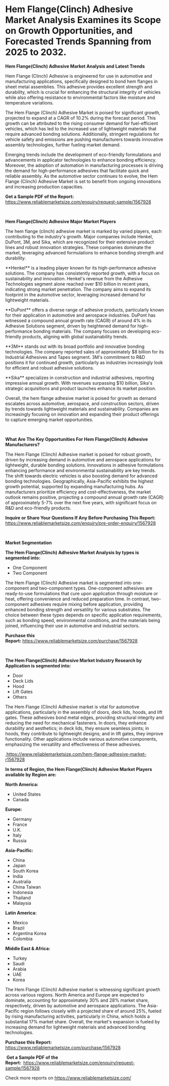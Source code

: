 <p><h1>Hem Flange(Clinch) Adhesive Market Analysis Examines its Scope on Growth Opportunities, and Forecasted Trends Spanning from 2025 to 2032.</h1></p><p><strong>Hem Flange(Clinch) Adhesive Market Analysis and Latest Trends</strong></p>
<p><p>Hem Flange (Clinch) Adhesive is engineered for use in automotive and manufacturing applications, specifically designed to bond hem flanges in sheet metal assemblies. This adhesive provides excellent strength and durability, which is crucial for enhancing the structural integrity of vehicles while also offering resistance to environmental factors like moisture and temperature variations. </p><p>The Hem Flange (Clinch) Adhesive Market is poised for significant growth, projected to expand at a CAGR of 10.2% during the forecast period. This growth can be attributed to the rising consumer demand for fuel-efficient vehicles, which has led to the increased use of lightweight materials that require advanced bonding solutions. Additionally, stringent regulations for vehicle safety and emissions are pushing manufacturers towards innovative assembly technologies, further fueling market demand.</p><p>Emerging trends include the development of eco-friendly formulations and advancements in applicator technologies to enhance bonding efficiency. Moreover, the adoption of automation in manufacturing processes is driving the demand for high-performance adhesives that facilitate quick and reliable assembly. As the automotive sector continues to evolve, the Hem Flange (Clinch) Adhesive Market is set to benefit from ongoing innovations and increasing production capacities.</p></p>
<p><strong>Get a Sample PDF of the Report:&nbsp;</strong> <a href="https://www.reliablemarketsize.com/enquiry/request-sample/1567928?utm_campaign=3192&utm_medium=2&utm_source=Github&utm_content=ia&utm_term=02042025&utm_id=hem-flangeclinch-adhesive">https://www.reliablemarketsize.com/enquiry/request-sample/1567928</a></p>
<p>&nbsp;</p>
<p><strong>Hem Flange(Clinch) Adhesive Major Market Players</strong></p>
<p><p>The hem flange (clinch) adhesive market is marked by varied players, each contributing to the industry's growth. Major companies include Henkel, DuPont, 3M, and Sika, which are recognized for their extensive product lines and robust innovation strategies. These companies dominate the market, leveraging advanced formulations to enhance bonding strength and durability.</p><p>**Henkel** is a leading player known for its high-performance adhesive solutions. The company has consistently reported growth, with a focus on sustainability and innovation. Henkel's revenue from the Adhesive Technologies segment alone reached over $10 billion in recent years, indicating strong market penetration. The company aims to expand its footprint in the automotive sector, leveraging increased demand for lightweight materials.</p><p>**DuPont** offers a diverse range of adhesive products, particularly known for their application in automotive and aerospace industries. DuPont has witnessed a compound annual growth rate (CAGR) of around 4% in its Adhesive Solutions segment, driven by heightened demand for high-performance bonding materials. The company focuses on developing eco-friendly products, aligning with global sustainability trends.</p><p>**3M** stands out with its broad portfolio and innovative bonding technologies. The company reported sales of approximately $8 billion for its Industrial Adhesives and Tapes segment. 3M's commitment to R&D positions it for continued growth, particularly as industries increasingly look for efficient and robust adhesive solutions.</p><p>**Sika** specializes in construction and industrial adhesives, reporting impressive annual growth. With revenues surpassing $10 billion, Sika's strategic acquisitions and product launches enhance its market position.</p><p>Overall, the hem flange adhesive market is poised for growth as demand escalates across automotive, aerospace, and construction sectors, driven by trends towards lightweight materials and sustainability. Companies are increasingly focusing on innovation and expanding their product offerings to capture emerging market opportunities.</p></p>
<p>&nbsp;</p>
<p><strong>What Are The Key Opportunities For Hem Flange(Clinch) Adhesive Manufacturers?</strong></p>
<p><p>The Hem Flange (Clinch) Adhesive market is poised for robust growth, driven by increasing demand in automotive and aerospace applications for lightweight, durable bonding solutions. Innovations in adhesive formulations enhancing performance and environmental sustainability are key trends. The shift towards electric vehicles is also boosting demand for advanced bonding technologies. Geographically, Asia-Pacific exhibits the highest growth potential, supported by expanding manufacturing hubs. As manufacturers prioritize efficiency and cost-effectiveness, the market outlook remains positive, projecting a compound annual growth rate (CAGR) of approximately 5-7% over the next five years, with significant focus on R&D and eco-friendly products.</p></p>
<p><strong>Inquire or Share Your Questions If Any Before Purchasing This Report:</strong> <a href="https://www.reliablemarketsize.com/enquiry/pre-order-enquiry/1567928?utm_campaign=3192&utm_medium=2&utm_source=Github&utm_content=ia&utm_term=02042025&utm_id=hem-flangeclinch-adhesive">https://www.reliablemarketsize.com/enquiry/pre-order-enquiry/1567928</a></p>
<p>&nbsp;</p>
<p><strong>Market Segmentation</strong></p>
<p><strong>The Hem Flange(Clinch) Adhesive Market Analysis by types is segmented into:</strong></p>
<p><ul><li>One Component</li><li>Two Component</li></ul></p>
<p><p>The Hem Flange (Clinch) Adhesive market is segmented into one-component and two-component types. One-component adhesives are ready-to-use formulations that cure upon application through moisture or heat, offering convenience and reduced preparation time. In contrast, two-component adhesives require mixing before application, providing enhanced bonding strength and versatility for various substrates. The choice between these types depends on specific application requirements, such as bonding speed, environmental conditions, and the materials being joined, influencing their use in automotive and industrial sectors.</p></p>
<p><strong>Purchase this Report:&nbsp;</strong><a href="https://www.reliablemarketsize.com/purchase/1567928?utm_campaign=3192&utm_medium=2&utm_source=Github&utm_content=ia&utm_term=02042025&utm_id=hem-flangeclinch-adhesive">https://www.reliablemarketsize.com/purchase/1567928</a></p>
<p>&nbsp;</p>
<p><strong>The Hem Flange(Clinch) Adhesive Market Industry Research by Application is segmented into:</strong></p>
<p><ul><li>Door</li><li>Deck Lids</li><li>Hood</li><li>Lift Gates</li><li>Others</li></ul></p>
<p><p>The Hem Flange (Clinch) Adhesive market is vital for automotive applications, particularly in the assembly of doors, deck lids, hoods, and lift gates. These adhesives bond metal edges, providing structural integrity and reducing the need for mechanical fasteners. In doors, they enhance durability and aesthetics; in deck lids, they ensure seamless joints; in hoods, they contribute to lightweight designs; and in lift gates, they improve functionality. Other applications include various automotive components, emphasizing the versatility and effectiveness of these adhesives.</p></p>
<p><a href="https://www.reliablemarketsize.com/hem-flange-adhesive-market-r1567928?utm_campaign=3192&utm_medium=2&utm_source=Github&utm_content=ia&utm_term=02042025&utm_id=hem-flangeclinch-adhesive">&nbsp;https://www.reliablemarketsize.com/hem-flange-adhesive-market-r1567928</a></p>
<p><strong>In terms of Region, the Hem Flange(Clinch) Adhesive Market Players available by Region are:</strong></p>
<p>
    <p> <strong> North America: </strong>
        <ul>
            <li>United States</li>
            <li>Canada</li>
        </ul>
        </p> 
    <p> <strong> Europe: </strong>
        <ul>
            <li>Germany</li>
            <li>France</li>
            <li>U.K.</li>
            <li>Italy</li>
            <li>Russia</li>
        </ul>
        </p> 
    <p> <strong> Asia-Pacific: </strong>
        <ul>
            <li>China</li>
            <li>Japan</li>
            <li>South Korea</li>
            <li>India</li>
            <li>Australia</li>
            <li>China Taiwan</li>
            <li>Indonesia</li>
            <li>Thailand</li>
            <li>Malaysia</li>
        </ul>
        </p> 
    <p> <strong> Latin America: </strong>
        <ul>
            <li>Mexico</li>
            <li>Brazil</li>
            <li>Argentina Korea</li>
            <li>Colombia</li>
        </ul>
        </p> 
    <p> <strong> Middle East & Africa: </strong>
        <ul>
            <li>Turkey</li>
            <li>Saudi</li>
            <li>Arabia</li>
            <li>UAE</li>
            <li>Korea</li>
        </ul>
    </p>
    </p>
<p><p>The Hem Flange (Clinch) Adhesive market is witnessing significant growth across various regions. North America and Europe are expected to dominate, accounting for approximately 30% and 28% market share, respectively, driven by automotive and aerospace applications. The Asia-Pacific region follows closely with a projected share of around 25%, fueled by rising manufacturing activities, particularly in China, which holds a substantial 17% market share. Overall, the market's expansion is fueled by increasing demand for lightweight materials and advanced bonding technologies.</p></p>
<p><strong>Purchase this Report: </strong><a href="https://www.reliablemarketsize.com/purchase/1567928?utm_campaign=3192&utm_medium=2&utm_source=Github&utm_content=ia&utm_term=02042025&utm_id=hem-flangeclinch-adhesive">https://www.reliablemarketsize.com/purchase/1567928</a></p>
<p>&nbsp;<strong>Get a Sample PDF of the Report:&nbsp;&nbsp;</strong><a href="https://www.reliablemarketsize.com/enquiry/request-sample/1567928?utm_campaign=3192&utm_medium=2&utm_source=Github&utm_content=ia&utm_term=02042025&utm_id=hem-flangeclinch-adhesive">https://www.reliablemarketsize.com/enquiry/request-sample/1567928</a></p>
<p><strong></strong></p>
<p>Check more reports on <a href="https://www.reliablemarketsize.com/?utm_campaign=3192&utm_medium=2&utm_source=Github&utm_content=ia&utm_term=02042025&utm_id=hem-flangeclinch-adhesive">https://www.reliablemarketsize.com/</a></p>